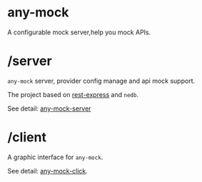 # any-mock
A configurable mock server,help you mock APIs.

# /server

``any-mock`` server, provider config manage and api mock support.

The project based on [rest-express](https://github.com/hstarorg/rest-express) and ``nedb``.

See detail: [any-mock-server](server)


# /client

A graphic interface for ``any-mock``.

See detail: [any-mock-click](client).